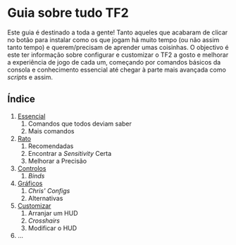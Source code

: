 # Guia sobre tudo TF2

Este guia é destinado a toda a gente! Tanto aqueles que acabaram de clicar no botão para instalar como os que jogam há muito tempo (ou não assim tanto tempo) e querem/precisam de aprender umas coisinhas. O objectivo é este ter informação sobre configurar e customizar o TF2 a gosto e melhorar a experiência de jogo de cada um, começando por comandos básicos da consola e conhecimento essencial até chegar à parte mais avançada como _scripts_ e assim.

## Índice

1. [Essencial](./1-Essencial.md)
    1. Comandos que todos deviam saber
    2. Mais comandos
2. [Rato](./2-Rato.md)
    1. Recomendadas
    2. Encontrar a _Sensitivity_ Certa
    3. Melhorar a Precisão
3. [Controlos](./3-Controlos.md)
    1. _Binds_
4. [Gráficos](./4-Graficos.md)
    1. _Chris' Configs_
    2. Alternativas
5. [Customizar](./5-Customizar.md)
    1. Arranjar um HUD
    2. _Crosshairs_
    3. Modificar o HUD
6. ...
